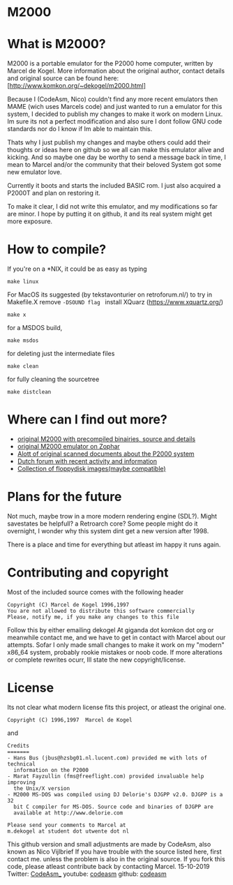 
# **M2000** #



What is M2000?
=============

M2000 is a portable emulator for the P2000 home computer, written by Marcel de Kogel. 
More information about the original author, contact details and original source can be found here: [http://www.komkon.org/~dekogel/m2000.html] 

Because I (CodeAsm, Nico) couldn't find any more recent emulators then MAME (wich uses Marcels code) and just wanted to run a emulator for this system, I decided to publish my changes to make it work on modern Linux. Im sure its not a perfect modification and also sure I dont follow GNU code standards nor do I know if Im able to maintain this.

Thats why I just publish my changes and maybe others could add their thoughts or ideas here on github so we all can make this emulator alive and kicking. And so maybe one day be worthy to send a message back in time, I mean to Marcel and/or the community that their beloved System got some new emulator love.

Currently it boots and starts the included BASIC rom. I just also acquired a P2000T and plan on restoring it.

To make it clear, I did not write this emulator, and my modifications so far are minor. I hope by putting it on github, it and its real system might get more exposure.

How to compile?
===============

If you're on a *NIX, it could be as easy as typing

```
make linux
```

For MacOS its suggested (by tekstavonturier on retroforum.nl/) to try
in Makefile.X remove
``-DSOUND flag ``
install XQuarz (https://www.xquartz.org/)
```
make x
```

for a MSDOS build,

```
make msdos
```

for deleting just the intermediate files

```
make clean
```

for fully cleaning the sourcetree

```
make distclean
```


Where can I find out more?
=============
* [original M2000 with precompiled binairies, source and details](http://www.komkon.org/~dekogel/m2000.html)
* [original M2000 emulator on Zophar](https://www.zophar.net/p2000/m2000.html)
* [Alott of original scanned documents about the P2000 system](http://electrickery.xs4all.nl/comp/p2000c/doc/)
* [Dutch forum with recent activity and information](https://www.retroforum.nl/topic/3914-philips-p2000t/)
* [Collection of floppydisk images(maybe compatible)](https://fjkraan.home.xs4all.nl/comp/p2000c/floppyImages/)

Plans for the future
=============
Not much, maybe trow in a more modern rendering engine (SDL?).
Might savestates be helpfull? a Retroarch core? Some people might do it overnight, I wonder why this system dint get a new version after 1998.

There is a place and time for everything but atleast im happy it runs again.

Contributing and copyright
=============
Most of the included source comes with the following header
```
Copyright (C) Marcel de Kogel 1996,1997
You are not allowed to distribute this software commercially
Please, notify me, if you make any changes to this file
```
Follow this by either emailing dekogel At giganda dot komkon dot org
or meanwhile contact me, and we have to get in contact with Marcel about our attempts. 
Sofar I only made small changes to make it work on my "modern" x86_64 system, probably rookie mistakes or noob code.
If more alterations or complete rewrites ocurr, Ill state the new copyright/license. 

License
=======
Its not clear what modern license fits this project, or atleast the original one.
```
Copyright (C) 1996,1997  Marcel de Kogel
```
and 
```
Credits
=======
- Hans Bus (jbus@hzsbg01.nl.lucent.com) provided me with lots of technical
  information on the P2000
- Marat Fayzullin (fms@freeflight.com) provided invaluable help improving
  the Unix/X version
- M2000 MS-DOS was compiled using DJ Delorie's DJGPP v2.0. DJGPP is a 32
  bit C compiler for MS-DOS. Source code and binaries of DJGPP are
  available at http://www.delorie.com

Please send your comments to Marcel at
m.dekogel at student dot utwente dot nl
```
This github version and small adjustments are made by CodeAsm, also known as Nico Vijlbrief
If you have trouble with the source listed here, first contact me. unless the problem is also in the original source.
If you fork this code, please atleast contribute back by contacting Marcel.
15-10-2019 
Twitter: [CodeAsm_](https://twitter.com/CodeAsm_)
youtube: [codeasm](https://www.youtube.com/codeasm)
github: [codeasm](https://github.com/codeasm)



